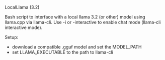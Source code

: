 LocalLlama (3.2)

Bash script to interface with a local llama 3.2 (or other) model using llama.cpp via llama-cli. 
Use -i or -interactive to enable chat mode (llama-cli interactive mode).

Setup:
- download a compatible .gguf model and set the MODEL_PATH
- set LLAMA_EXECUTABLE to the path to llama-cli
